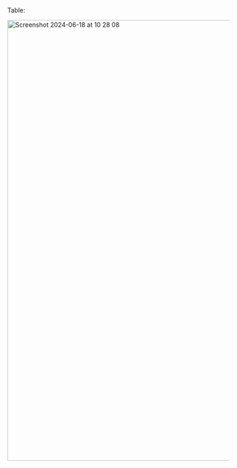 Table:

<img width="999" alt="Screenshot 2024-06-18 at 10 28 08" src="https://github.com/ranggabiner/AppleAuthWalme/assets/155465955/7a75dd53-7901-47dd-a239-eb3b359b6de5">

